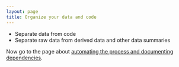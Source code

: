 ```yaml
---
layout: page
title: Organize your data and code
---
```


- Separate data from code
- Separate raw data from derived data and other data summaries


Now go to the page about [automating the process and documenting dependencies](automate.html).

